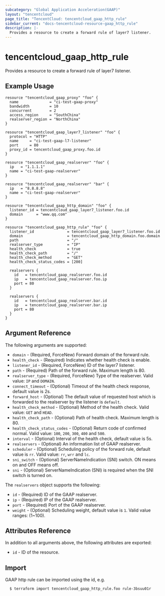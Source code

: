```yaml
---
subcategory: "Global Application Acceleration(GAAP)"
layout: "tencentcloud"
page_title: "TencentCloud: tencentcloud_gaap_http_rule"
sidebar_current: "docs-tencentcloud-resource-gaap_http_rule"
description: |-
  Provides a resource to create a forward rule of layer7 listener.
---
```


# tencentcloud_gaap_http_rule

Provides a resource to create a forward rule of layer7 listener.

## Example Usage

```hcl
resource "tencentcloud_gaap_proxy" "foo" {
  name              = "ci-test-gaap-proxy"
  bandwidth         = 10
  concurrent        = 2
  access_region     = "SouthChina"
  realserver_region = "NorthChina"
}

resource "tencentcloud_gaap_layer7_listener" "foo" {
  protocol = "HTTP"
  name     = "ci-test-gaap-l7-listener"
  port     = 80
  proxy_id = tencentcloud_gaap_proxy.foo.id
}

resource "tencentcloud_gaap_realserver" "foo" {
  ip   = "1.1.1.1"
  name = "ci-test-gaap-realserver"
}

resource "tencentcloud_gaap_realserver" "bar" {
  ip   = "8.8.8.8"
  name = "ci-test-gaap-realserver"
}

resource "tencentcloud_gaap_http_domain" "foo" {
  listener_id = tencentcloud_gaap_layer7_listener.foo.id
  domain      = "www.qq.com"
}

resource "tencentcloud_gaap_http_rule" "foo" {
  listener_id               = tencentcloud_gaap_layer7_listener.foo.id
  domain                    = tencentcloud_gaap_http_domain.foo.domain
  path                      = "/"
  realserver_type           = "IP"
  health_check              = true
  health_check_path         = "/"
  health_check_method       = "GET"
  health_check_status_codes = [200]

  realservers {
    id   = tencentcloud_gaap_realserver.foo.id
    ip   = tencentcloud_gaap_realserver.foo.ip
    port = 80
  }

  realservers {
    id   = tencentcloud_gaap_realserver.bar.id
    ip   = tencentcloud_gaap_realserver.bar.ip
    port = 80
  }
}
```

## Argument Reference

The following arguments are supported:

* `domain` - (Required, ForceNew) Forward domain of the forward rule.
* `health_check` - (Required) Indicates whether health check is enable.
* `listener_id` - (Required, ForceNew) ID of the layer7 listener.
* `path` - (Required) Path of the forward rule. Maximum length is 80.
* `realserver_type` - (Required, ForceNew) Type of the realserver. Valid value: `IP` and `DOMAIN`.
* `connect_timeout` - (Optional) Timeout of the health check response, default value is 2s.
* `forward_host` - (Optional) The default value of requested host which is forwarded to the realserver by the listener is `default`.
* `health_check_method` - (Optional) Method of the health check. Valid value: `GET` and `HEAD`.
* `health_check_path` - (Optional) Path of health check. Maximum length is 80.
* `health_check_status_codes` - (Optional) Return code of confirmed normal. Valid value: `100`, `200`, `300`, `400` and `500`.
* `interval` - (Optional) Interval of the health check, default value is 5s.
* `realservers` - (Optional) An information list of GAAP realserver.
* `scheduler` - (Optional) Scheduling policy of the forward rule, default value is `rr`. Valid value: `rr`, `wrr` and `lc`.
* `sni_switch` - (Optional) ServerNameIndication (SNI) switch. ON means on and OFF means off.
* `sni` - (Optional) ServerNameIndication (SNI) is required when the SNI switch is turned on.

The `realservers` object supports the following:

* `id` - (Required) ID of the GAAP realserver.
* `ip` - (Required) IP of the GAAP realserver.
* `port` - (Required) Port of the GAAP realserver.
* `weight` - (Optional) Scheduling weight, default value is `1`. Valid value ranges: (1~100).

## Attributes Reference

In addition to all arguments above, the following attributes are exported:

* `id` - ID of the resource.



## Import

GAAP http rule can be imported using the id, e.g.

```
  $ terraform import tencentcloud_gaap_http_rule.foo rule-3bsuu01r
```

